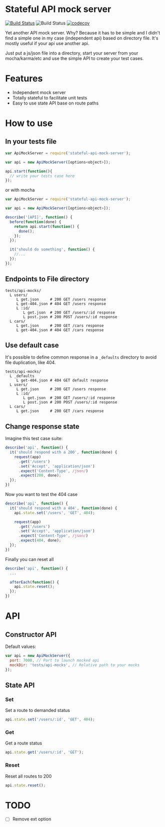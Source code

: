 # Stateful API mock server

[![Build Status](https://travis-ci.org/loveindent/stateful-api-mock-server.svg?branch=master)](https://travis-ci.org/loveindent/stateful-api-mock-server)
![Build Status](https://david-dm.org/loveindent/stateful-api-mock-server.svg)
[![codecov](https://codecov.io/gh/loveindent/stateful-api-mock-server/branch/master/graph/badge.svg)](https://codecov.io/gh/loveindent/stateful-api-mock-server)

Yet another API mock server. Why? Because it has to be simple and I didn't find a simple one in my case (independent api) based on directory file. It's mostly useful if your api use another api.

Just put a js/json file into a directory, start your server from your mocha/karma/etc and use the simple API to create your test cases.

# Features
- Independent mock server
- Totally stateful to facilitate unit tests
- Easy to use state API base on route paths

# How to use

## In your tests file

```js
var ApiMockServer = require('stateful-api-mock-server');

var api = new ApiMockServer([options<object>]);

api.start(function(){
  // write your tests case here
});
```
or with mocha
```js
var ApiMockServer = require('stateful-api-mock-server');

var api = new ApiMockServer([options<object>]);

describe('[API]', function() {
  before(function(done) {
    return api.start(function() {
      done();
    });
  });

  it('should do something', function() {
    //...
  });
});
```

## Endpoints to File directory

```shell
tests/api-mocks/
  L users/
     L get.json     # 200 GET /users response
     L get-404.json # 404 GET /users response
     L :id/
        L get.json  # 200 GET /users/:id response
        L post.json # 200 POST /users/:id response
  L cars/
     L get.json     # 200 GET /cars response
     L get-404.json # 404 GET /cars response
```

## Use default case
It's possible to define common response in a `_defaults` directory to avoid file duplication, like 404.

```shell
tests/api-mocks/
  L _defaults
     L get-404.json # 404 GET default response
  L users/
     L get.json     # 200 GET /users response
     L :id/
        L get.json  # 200 GET /users/:id response
        L post.json # 200 POST /users/:id response
  L cars/
     L get.json     # 200 GET /cars response
```

## Change response state
Imagine this test case suite:

```js
describe('api', function() {
  it('should respond with a 200', function(done) {
    request(app)
      .get('/users')
      .set('Accept', 'application/json')
      .expect('Content-Type', /json/)
      .expect(200, done);
  });
})
```

Now you want to test the 404 case
```js
describe('api', function() {
  it('should respond with a 404', function(done) {
    api.state.set('/users', 'GET', 404);

    request(app)
      .get('/users')
      .set('Accept', 'application/json')
      .expect('Content-Type', /json/)
      .expect(404, done);
  });
})
```

Finally you can reset all
```js
describe('api', function() {
  ...

  afterEach(function() {
    api.state.reset();
  });
})
```

# API

## Constructor API
Default values:
```js
var api = new ApiMockServer({
  port: 7000, // Port to launch mocked api
  mockDir: 'tests/api-mocks', // Relative path to your mocks
});
```

## State API

### Set
Set a route to demanded status
```js
api.state.set('/users/:id', 'GET', 404);
```

### Get
Get a route status
```js
api.state.get('/users/:id', 'GET');
```

### Reset
Reset all routes to 200
```js
api.state.reset();
```

# TODO

- [ ] Remove ext option

